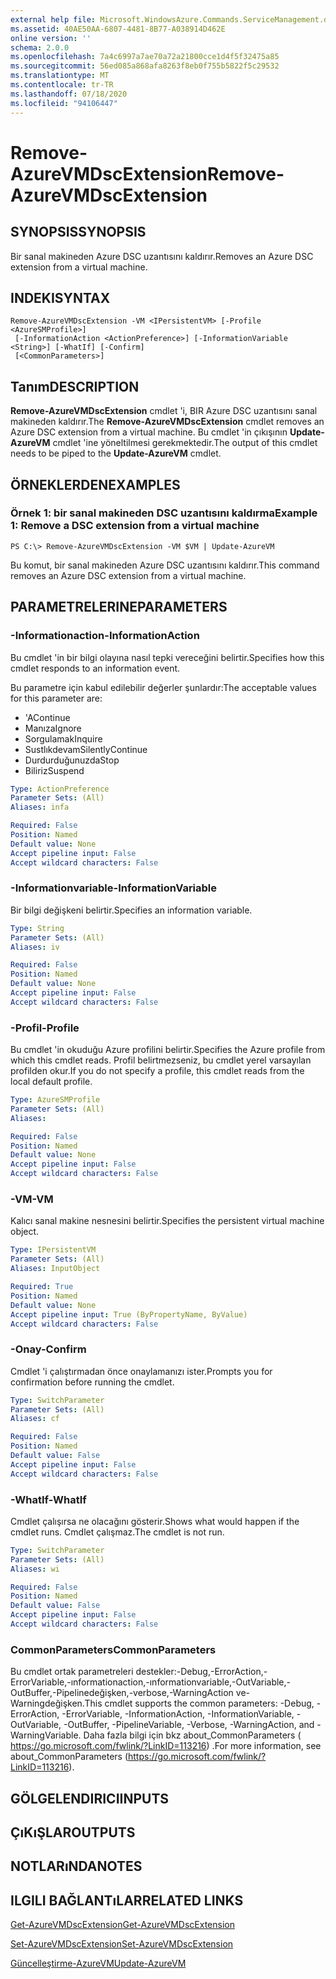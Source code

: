 ```yaml
---
external help file: Microsoft.WindowsAzure.Commands.ServiceManagement.dll-Help.xml
ms.assetid: 40AE50AA-6807-4481-8B77-A038914D462E
online version: ''
schema: 2.0.0
ms.openlocfilehash: 7a4c6997a7ae70a72a21800cce1d4f5f32475a85
ms.sourcegitcommit: 56ed085a868afa8263f8eb0f755b5822f5c29532
ms.translationtype: MT
ms.contentlocale: tr-TR
ms.lasthandoff: 07/18/2020
ms.locfileid: "94106447"
---
```

# <span data-ttu-id="28ada-101">Remove-AzureVMDscExtension</span><span class="sxs-lookup"><span data-stu-id="28ada-101">Remove-AzureVMDscExtension</span></span>

## <span data-ttu-id="28ada-102">SYNOPSIS</span><span class="sxs-lookup"><span data-stu-id="28ada-102">SYNOPSIS</span></span>
<span data-ttu-id="28ada-103">Bir sanal makineden Azure DSC uzantısını kaldırır.</span><span class="sxs-lookup"><span data-stu-id="28ada-103">Removes an Azure DSC extension from a virtual machine.</span></span>

## <span data-ttu-id="28ada-104">INDEKI</span><span class="sxs-lookup"><span data-stu-id="28ada-104">SYNTAX</span></span>

```
Remove-AzureVMDscExtension -VM <IPersistentVM> [-Profile <AzureSMProfile>]
 [-InformationAction <ActionPreference>] [-InformationVariable <String>] [-WhatIf] [-Confirm]
 [<CommonParameters>]
```

## <span data-ttu-id="28ada-105">Tanım</span><span class="sxs-lookup"><span data-stu-id="28ada-105">DESCRIPTION</span></span>
<span data-ttu-id="28ada-106">**Remove-AzureVMDscExtension** cmdlet 'i, BIR Azure DSC uzantısını sanal makineden kaldırır.</span><span class="sxs-lookup"><span data-stu-id="28ada-106">The **Remove-AzureVMDscExtension** cmdlet removes an Azure DSC extension from a virtual machine.</span></span>
<span data-ttu-id="28ada-107">Bu cmdlet 'in çıkışının **Update-AzureVM** cmdlet 'ine yöneltilmesi gerekmektedir.</span><span class="sxs-lookup"><span data-stu-id="28ada-107">The output of this cmdlet needs to be piped to the **Update-AzureVM** cmdlet.</span></span>

## <span data-ttu-id="28ada-108">ÖRNEKLERDEN</span><span class="sxs-lookup"><span data-stu-id="28ada-108">EXAMPLES</span></span>

### <span data-ttu-id="28ada-109">Örnek 1: bir sanal makineden DSC uzantısını kaldırma</span><span class="sxs-lookup"><span data-stu-id="28ada-109">Example 1: Remove a DSC extension from a virtual machine</span></span>
```
PS C:\> Remove-AzureVMDscExtension -VM $VM | Update-AzureVM
```

<span data-ttu-id="28ada-110">Bu komut, bir sanal makineden Azure DSC uzantısını kaldırır.</span><span class="sxs-lookup"><span data-stu-id="28ada-110">This command removes an Azure DSC extension from a virtual machine.</span></span>

## <span data-ttu-id="28ada-111">PARAMETRELERINE</span><span class="sxs-lookup"><span data-stu-id="28ada-111">PARAMETERS</span></span>

### <span data-ttu-id="28ada-112">-Informationaction</span><span class="sxs-lookup"><span data-stu-id="28ada-112">-InformationAction</span></span>
<span data-ttu-id="28ada-113">Bu cmdlet 'in bir bilgi olayına nasıl tepki vereceğini belirtir.</span><span class="sxs-lookup"><span data-stu-id="28ada-113">Specifies how this cmdlet responds to an information event.</span></span>

<span data-ttu-id="28ada-114">Bu parametre için kabul edilebilir değerler şunlardır:</span><span class="sxs-lookup"><span data-stu-id="28ada-114">The acceptable values for this parameter are:</span></span>

- <span data-ttu-id="28ada-115">'A</span><span class="sxs-lookup"><span data-stu-id="28ada-115">Continue</span></span>
- <span data-ttu-id="28ada-116">Manıza</span><span class="sxs-lookup"><span data-stu-id="28ada-116">Ignore</span></span>
- <span data-ttu-id="28ada-117">Sorgulamak</span><span class="sxs-lookup"><span data-stu-id="28ada-117">Inquire</span></span>
- <span data-ttu-id="28ada-118">Sustlıkdevam</span><span class="sxs-lookup"><span data-stu-id="28ada-118">SilentlyContinue</span></span>
- <span data-ttu-id="28ada-119">Durdurduğunuzda</span><span class="sxs-lookup"><span data-stu-id="28ada-119">Stop</span></span>
- <span data-ttu-id="28ada-120">Biliriz</span><span class="sxs-lookup"><span data-stu-id="28ada-120">Suspend</span></span>

```yaml
Type: ActionPreference
Parameter Sets: (All)
Aliases: infa

Required: False
Position: Named
Default value: None
Accept pipeline input: False
Accept wildcard characters: False
```

### <span data-ttu-id="28ada-121">-Informationvariable</span><span class="sxs-lookup"><span data-stu-id="28ada-121">-InformationVariable</span></span>
<span data-ttu-id="28ada-122">Bir bilgi değişkeni belirtir.</span><span class="sxs-lookup"><span data-stu-id="28ada-122">Specifies an information variable.</span></span>

```yaml
Type: String
Parameter Sets: (All)
Aliases: iv

Required: False
Position: Named
Default value: None
Accept pipeline input: False
Accept wildcard characters: False
```

### <span data-ttu-id="28ada-123">-Profil</span><span class="sxs-lookup"><span data-stu-id="28ada-123">-Profile</span></span>
<span data-ttu-id="28ada-124">Bu cmdlet 'in okuduğu Azure profilini belirtir.</span><span class="sxs-lookup"><span data-stu-id="28ada-124">Specifies the Azure profile from which this cmdlet reads.</span></span>
<span data-ttu-id="28ada-125">Profil belirtmezseniz, bu cmdlet yerel varsayılan profilden okur.</span><span class="sxs-lookup"><span data-stu-id="28ada-125">If you do not specify a profile, this cmdlet reads from the local default profile.</span></span>

```yaml
Type: AzureSMProfile
Parameter Sets: (All)
Aliases: 

Required: False
Position: Named
Default value: None
Accept pipeline input: False
Accept wildcard characters: False
```

### <span data-ttu-id="28ada-126">-VM</span><span class="sxs-lookup"><span data-stu-id="28ada-126">-VM</span></span>
<span data-ttu-id="28ada-127">Kalıcı sanal makine nesnesini belirtir.</span><span class="sxs-lookup"><span data-stu-id="28ada-127">Specifies the persistent virtual machine object.</span></span>

```yaml
Type: IPersistentVM
Parameter Sets: (All)
Aliases: InputObject

Required: True
Position: Named
Default value: None
Accept pipeline input: True (ByPropertyName, ByValue)
Accept wildcard characters: False
```

### <span data-ttu-id="28ada-128">-Onay</span><span class="sxs-lookup"><span data-stu-id="28ada-128">-Confirm</span></span>
<span data-ttu-id="28ada-129">Cmdlet 'i çalıştırmadan önce onaylamanızı ister.</span><span class="sxs-lookup"><span data-stu-id="28ada-129">Prompts you for confirmation before running the cmdlet.</span></span>

```yaml
Type: SwitchParameter
Parameter Sets: (All)
Aliases: cf

Required: False
Position: Named
Default value: False
Accept pipeline input: False
Accept wildcard characters: False
```

### <span data-ttu-id="28ada-130">-WhatIf</span><span class="sxs-lookup"><span data-stu-id="28ada-130">-WhatIf</span></span>
<span data-ttu-id="28ada-131">Cmdlet çalışırsa ne olacağını gösterir.</span><span class="sxs-lookup"><span data-stu-id="28ada-131">Shows what would happen if the cmdlet runs.</span></span>
<span data-ttu-id="28ada-132">Cmdlet çalışmaz.</span><span class="sxs-lookup"><span data-stu-id="28ada-132">The cmdlet is not run.</span></span>

```yaml
Type: SwitchParameter
Parameter Sets: (All)
Aliases: wi

Required: False
Position: Named
Default value: False
Accept pipeline input: False
Accept wildcard characters: False
```

### <span data-ttu-id="28ada-133">CommonParameters</span><span class="sxs-lookup"><span data-stu-id="28ada-133">CommonParameters</span></span>
<span data-ttu-id="28ada-134">Bu cmdlet ortak parametreleri destekler:-Debug,-ErrorAction,-ErrorVariable,-ınformationaction,-ınformationvariable,-OutVariable,-OutBuffer,-Pipelinedeğişken,-verbose,-WarningAction ve-Warningdeğişken.</span><span class="sxs-lookup"><span data-stu-id="28ada-134">This cmdlet supports the common parameters: -Debug, -ErrorAction, -ErrorVariable, -InformationAction, -InformationVariable, -OutVariable, -OutBuffer, -PipelineVariable, -Verbose, -WarningAction, and -WarningVariable.</span></span> <span data-ttu-id="28ada-135">Daha fazla bilgi için bkz about_CommonParameters ( https://go.microsoft.com/fwlink/?LinkID=113216) .</span><span class="sxs-lookup"><span data-stu-id="28ada-135">For more information, see about_CommonParameters (https://go.microsoft.com/fwlink/?LinkID=113216).</span></span>

## <span data-ttu-id="28ada-136">GÖLGELENDIRICI</span><span class="sxs-lookup"><span data-stu-id="28ada-136">INPUTS</span></span>

## <span data-ttu-id="28ada-137">ÇıKıŞLAR</span><span class="sxs-lookup"><span data-stu-id="28ada-137">OUTPUTS</span></span>

## <span data-ttu-id="28ada-138">NOTLARıNDA</span><span class="sxs-lookup"><span data-stu-id="28ada-138">NOTES</span></span>

## <span data-ttu-id="28ada-139">ILGILI BAĞLANTıLAR</span><span class="sxs-lookup"><span data-stu-id="28ada-139">RELATED LINKS</span></span>

[<span data-ttu-id="28ada-140">Get-AzureVMDscExtension</span><span class="sxs-lookup"><span data-stu-id="28ada-140">Get-AzureVMDscExtension</span></span>](./Get-AzureVMDscExtension.md)

[<span data-ttu-id="28ada-141">Set-AzureVMDscExtension</span><span class="sxs-lookup"><span data-stu-id="28ada-141">Set-AzureVMDscExtension</span></span>](./Set-AzureVMDscExtension.md)

[<span data-ttu-id="28ada-142">Güncelleştirme-AzureVM</span><span class="sxs-lookup"><span data-stu-id="28ada-142">Update-AzureVM</span></span>](./Update-AzureVM.md)


